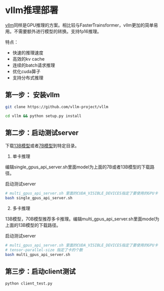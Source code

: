 # vllm推理部署

[vllm](https://github.com/vllm-project/vllm)同样是GPU推理的方案。相比较与FasterTrainsformer，vllm更加的简单易用。不需要额外进行模型的转换。支持fp16推理。

特点：

+ 快速的推理速度
+ 高效的kv cache
+ 连续的batch请求推理
+ 优化cuda算子
+ 支持分布式推理

## 第一步： 安装vllm

```bash
git clone https://github.com/vllm-project/vllm

cd vllm && python setup.py install
```

## 第二步：启动测试server

下载[13B模型](https://huggingface.co/FlagAlpha/Llama2-Chinese-13b-Chat/tree/main)或者[7B模型](https://huggingface.co/FlagAlpha/Llama2-Chinese-7b-Chat)到特定目录。

1. 单卡推理

编辑single_gpus_api_server.sh里面model为上面的7B或者13B模型的下载路径。

启动测试server
```bash
# multi_gpus_api_server.sh 里面的CUDA_VISIBLE_DEVICES指定了要使用的GPU卡
bash single_gpus_api_server.sh
```

2. 多卡推理

13B模型，70B模型推荐多卡推理。编辑multi_gpus_api_server.sh里面model为上面的13B模型的下载路径。

启动测试server
```bash
# multi_gpus_api_server.sh 里面的CUDA_VISIBLE_DEVICES指定了要使用的GPU卡
# tensor-parallel-size 指定了卡的个数
bash multi_gpus_api_server.sh
```

## 第三步：启动client测试

```
python client_test.py
```
